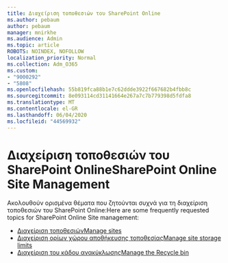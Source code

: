 ```yaml
---
title: Διαχείριση τοποθεσιών του SharePoint Online
ms.author: pebaum
author: pebaum
manager: mnirkhe
ms.audience: Admin
ms.topic: article
ROBOTS: NOINDEX, NOFOLLOW
localization_priority: Normal
ms.collection: Adm_O365
ms.custom:
- "9000292"
- "5808"
ms.openlocfilehash: 55b819fca88b1e7c62ddde3922f667682b4fbb8c
ms.sourcegitcommit: 8e093114cd31141664e267a7c7b779398d5fdfa8
ms.translationtype: MT
ms.contentlocale: el-GR
ms.lasthandoff: 06/04/2020
ms.locfileid: "44569932"
---
```

# <a name="sharepoint-online-site-management"></a><span data-ttu-id="902c8-102">Διαχείριση τοποθεσιών του SharePoint Online</span><span class="sxs-lookup"><span data-stu-id="902c8-102">SharePoint Online Site Management</span></span>

<span data-ttu-id="902c8-103">Ακολουθούν ορισμένα θέματα που ζητούνται συχνά για τη διαχείριση τοποθεσιών του SharePoint Online:</span><span class="sxs-lookup"><span data-stu-id="902c8-103">Here are some frequently requested topics for SharePoint Online Site management:</span></span>

- [<span data-ttu-id="902c8-104">Διαχείριση τοποθεσιών</span><span class="sxs-lookup"><span data-stu-id="902c8-104">Manage sites</span></span>](https://docs.microsoft.com/sharepoint/manage-sites-in-new-admin-center)
- [<span data-ttu-id="902c8-105">Διαχείριση ορίων χώρου αποθήκευσης τοποθεσίας</span><span class="sxs-lookup"><span data-stu-id="902c8-105">Manage site storage limits</span></span>](https://docs.microsoft.com/sharepoint/manage-site-collection-storage-limits)
- [<span data-ttu-id="902c8-106">Διαχείριση του κάδου ανακύκλωσης</span><span class="sxs-lookup"><span data-stu-id="902c8-106">Manage the Recycle bin</span></span>](https://support.microsoft.com/office/8a6c2198-910e-42dc-9a9c-bc5bc4f327da)